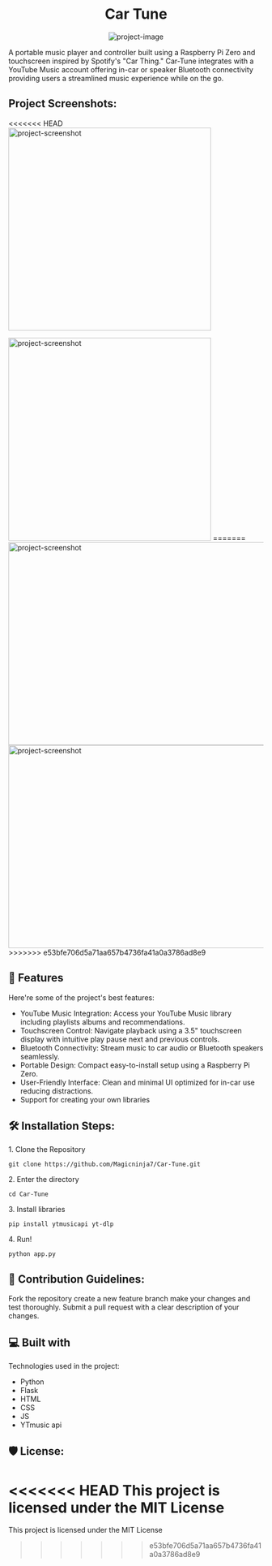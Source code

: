 <h1 align="center" id="title">Car Tune</h1>

<p align="center"><img src="https://cloud-hdrgisryx-hack-club-bot.vercel.app/0image.png" alt="project-image"></p>

<p id="description">A portable music player and controller built using a Raspberry Pi Zero and touchscreen inspired by Spotify's "Car Thing." Car-Tune integrates with a YouTube Music account offering in-car or speaker Bluetooth connectivity providing users a streamlined music experience while on the go.</p>

<h2>Project Screenshots:</h2>

<<<<<<< HEAD
<img src="https://cloud-lolm1r6cz-hack-club-bot.vercel.app/0image.png" alt="project-screenshot" width="400" height="400/">

<img src="https://cloud-4zidvul47-hack-club-bot.vercel.app/0image.png" alt="project-screenshot" width="400" height="400/">
=======
<img src="https://cloud-lolm1r6cz-hack-club-bot.vercel.app/0image.png" alt="project-screenshot" width="1500" height="400/">

<img src="https://cloud-4zidvul47-hack-club-bot.vercel.app/0image.png" alt="project-screenshot" width="1500" height="400/">
>>>>>>> e53bfe706d5a71aa657b4736fa41a0a3786ad8e9

  
  
<h2>🧐 Features</h2>

Here're some of the project's best features:

*   YouTube Music Integration: Access your YouTube Music library including playlists albums and recommendations.
*   Touchscreen Control: Navigate playback using a 3.5" touchscreen display with intuitive play pause next and previous controls.
*   Bluetooth Connectivity: Stream music to car audio or Bluetooth speakers seamlessly.
*   Portable Design: Compact easy-to-install setup using a Raspberry Pi Zero.
*   User-Friendly Interface: Clean and minimal UI optimized for in-car use reducing distractions.
*   Support for creating your own libraries

<h2>🛠️ Installation Steps:</h2>

<p>1. Clone the Repository</p>

```
git clone https://github.com/Magicninja7/Car-Tune.git
```

<p>2. Enter the directory</p>

```
cd Car-Tune
```

<p>3. Install libraries</p>

```
pip install ytmusicapi yt-dlp
```

<p>4. Run!</p>

```
python app.py
```

<h2>🍰 Contribution Guidelines:</h2>

Fork the repository create a new feature branch make your changes and test thoroughly. Submit a pull request with a clear description of your changes.

  
  
<h2>💻 Built with</h2>

Technologies used in the project:

*   Python
*   Flask
*   HTML
*   CSS
*   JS
*   YTmusic api

<h2>🛡️ License:</h2>

<<<<<<< HEAD
This project is licensed under the MIT License
=======
This project is licensed under the MIT License
>>>>>>> e53bfe706d5a71aa657b4736fa41a0a3786ad8e9
